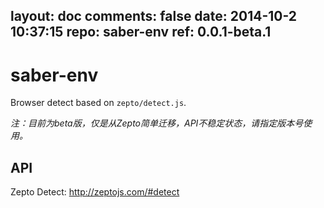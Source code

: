 layout: doc
comments: false
date: 2014-10-2 10:37:15
repo: saber-env
ref: 0.0.1-beta.1
---

# saber-env

Browser detect based on `zepto/detect.js`.

_注：目前为beta版，仅是从Zepto简单迁移，API不稳定状态，请指定版本号使用。_

## API

Zepto Detect: http://zeptojs.com/#detect